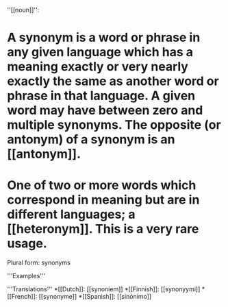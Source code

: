 ''[[noun]]'':
# A synonym is a word or phrase in any given language which has a meaning exactly or very nearly exactly the same as another word or phrase in that language. A given word may have between zero and multiple synonyms. The opposite (or antonym) of a synonym is an [[antonym]].
# One of two or more words which correspond in meaning but are in        different languages; a [[heteronym]]. This is a very rare usage.

Plural form: synonyms

'''Examples'''

'''Translations'''
*[[Dutch]]: [[synoniem]]
*[[Finnish]]: [[synonyymi]]
*[[French]]: [[synonyme]]
*[[Spanish]]: [[sinónimo]]